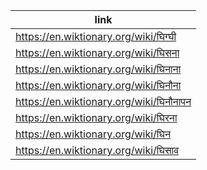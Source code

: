 |link|
|----|
|https://en.wiktionary.org/wiki/घिग्घी|
|https://en.wiktionary.org/wiki/घिसना|
|https://en.wiktionary.org/wiki/घिनाना|
|https://en.wiktionary.org/wiki/घिनौना|
|https://en.wiktionary.org/wiki/घिनौनापन|
|https://en.wiktionary.org/wiki/घिरना|
|https://en.wiktionary.org/wiki/घिन|
|https://en.wiktionary.org/wiki/घिसाव|
